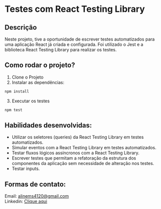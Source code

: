 # Testes com React Testing Library

## Descrição
Neste projeto, tive a oportunidade de escrever testes automatizados para uma aplicação React já criada e configurada. Foi utilizado o Jest e a biblioteca React Testing Library para realizar os testes.

## Como rodar o projeto?
1. Clone o Projeto
2. Instalar as dependências:
```bash
npm install
```
3. Executar os testes
```bash
npm test
```

## Habilidades desenvolvidas:
- Utilizar os seletores (queries) da React Testing Library em testes automatizados.
- Simular eventos com a React Testing Library em testes automatizados.
- Testar fluxos lógicos assíncronos com a React Testing Library.
- Escrever testes que permitam a refatoração da estrutura dos componentes da aplicação sem necessidade de alteração nos testes.
- Testar inputs.

## Formas de contato:
Email: alinems4120@gmail.com <br>
Linkedin: <a href="https://www.linkedin.com/in/alinemourasantos-dev/" target="_blank">Clique aqui</a>
